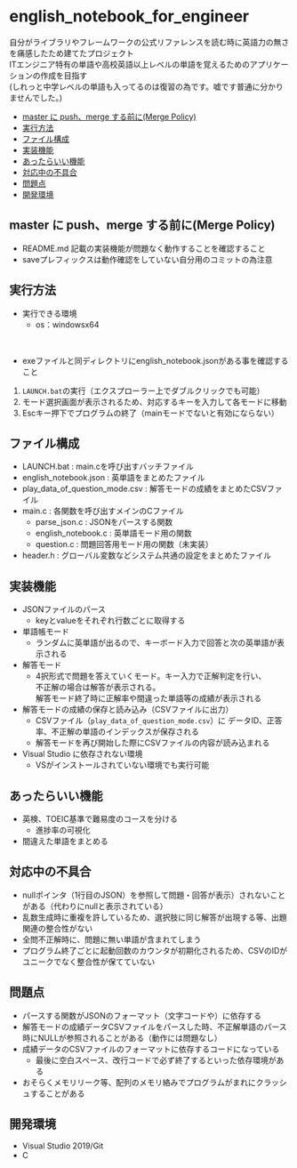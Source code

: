 # english_notebook_for_engineer

自分がライブラリやフレームワークの公式リファレンスを読む時に英語力の無さを痛感したため建てたプロジェクト  
ITエンジニア特有の単語や高校英語以上レベルの単語を覚えるためのアプリケーションの作成を目指す  
(しれっと中学レベルの単語も入ってるのは復習の為です。嘘です普通に分かりませんでした。)

- [master に push、merge する前に(Merge Policy)](#master-に-pushmerge-する前にmerge-policy)
- [実行方法](#実行方法)
- [ファイル構成](#ファイル構成)
- [実装機能](#実装機能)
- [あったらいい機能](#あったらいい機能)
- [対応中の不具合](#対応中の不具合)
- [問題点](#問題点)
- [開発環境](#開発環境)

## master に push、merge する前に(Merge Policy)

- README.md 記載の実装機能が問題なく動作することを確認すること
- saveプレフィックスは動作確認をしていない自分用のコミットの為注意

## 実行方法

- 実行できる環境
  - os：windowsx64
<br/>

- exeファイルと同ディレクトリにenglish_notebook.jsonがある事を確認すること

1. `LAUNCH.bat`の実行（エクスプローラー上でダブルクリックでも可能）
1. モード選択画面が表示されるため、対応するキーを入力して各モードに移動
1. Escキー押下でプログラムの終了（mainモードでないと有効にならない）

## ファイル構成

- LAUNCH.bat : main.cを呼び出すバッチファイル
- english_notebook.json : 英単語をまとめたファイル
- play_data_of_question_mode.csv : 解答モードの成績をまとめたCSVファイル
- main.c : 各関数を呼び出すメインのCファイル
  - parse_json.c : JSONをパースする関数
  - english_notebook.c : 英単語モード用の関数
  - question.c : 問題回答用モード用の関数（未実装）
- header.h : グローバル変数などシステム共通の設定をまとめたファイル

## 実装機能

- JSONファイルのパース
  - keyとvalueをそれぞれ行数ごとに取得する
- 単語帳モード
  - ランダムに英単語が出るので、キーボード入力で回答と次の英単語が表示される
- 解答モード
  - 4択形式で問題を答えていくモード。キー入力で正解判定を行い、  
    不正解の場合は解答が表示される。  
    解答モード終了時に正解率や間違った単語等の成績が表示される
- 解答モードの成績の保存と読み込み（CSVファイルに出力）
  - CSVファイル（`play_data_of_question_mode.csv`）に
  データID、正答率、不正解の単語のインデックスが保存される
  - 解答モードを再び開始した際にCSVファイルの内容が読み込まれる
- Visual Studio に依存されない環境
  - VSがインストールされていない環境でも実行可能

## あったらいい機能

- 英検、TOEIC基準で難易度のコースを分ける
  - 進捗率の可視化
- 間違えた単語をまとめる

## 対応中の不具合

- nullポインタ（1行目のJSON）を参照して問題・回答が表示）されないことがある（代わりにnullと表示されている）
- 乱数生成時に重複を許しているため、選択肢に同じ解答が出現する等、出題関連の整合性がない
- 全問不正解時に、問題に無い単語が含まれてしまう
- プログラム終了ごとに起動回数のカウンタが初期化されるため、CSVのIDがユニークでなく整合性が保てていない

## 問題点

- パースする関数がJSONのフォーマット（文字コードや）に依存する
- 解答モードの成績データCSVファイルをパースした時、不正解単語のパース時にNULLが参照されることがある（動作には問題なし）
- 成績データのCSVファイルのフォーマットに依存するコードになっている
  - 最後に空白スペース、改行コードで必ず終了するといった依存環境がある
- おそらくメモリリーク等、配列のメモリ絡みでプログラムがまれにクラッシュすることがある

## 開発環境

- Visual Studio 2019/Git
- C
